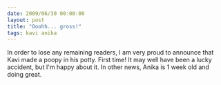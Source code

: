 ```yaml
---
date: 2009/06/30 00:00:00
layout: post
title: "Ooohh... gross!"
tags: kavi anika
---
```


In order to lose any remaining readers, I am very proud to announce that Kavi made a poopy in his potty. First time! It may well have been a lucky accident, but I'm happy about it. In other news, Anika is 1 week old and doing great.
